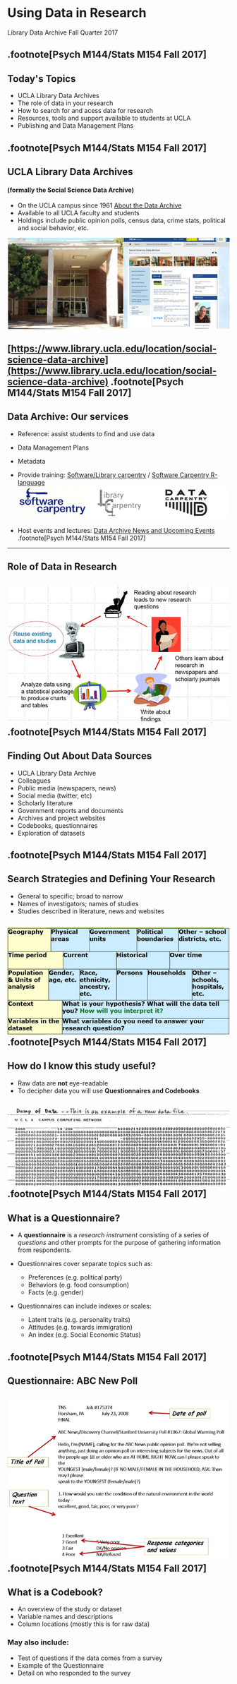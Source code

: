 <br><br><br><br><br>

# Using Data in Research  
Library Data Archive
Fall Quarter 2017

.footnote[Psych M144/Stats M154     Fall 2017]
---


## Today's Topics    

* UCLA Library Data Archives
* The role of data in your research
* How to search for and acess data for research
* Resources, tools and support available to students at UCLA
* Publishing and Data Management Plans

.footnote[Psych M144/Stats M154     Fall 2017]
---

## UCLA Library Data Archives   
#### (formally the Social Science Data Archive)
* On the UCLA campus since 1961 [About the Data Archive](https://www.library.ucla.edu/social-science-data-archive/about-data-archive)
* Available to all UCLA faculty and students
* Holdings include public opinion polls, census data, crime stats, political and social behavior, etc.  

![illustration: Rolfe Hall](./images/dataArchive.jpg "Data Archive Library Website")

[https://www.library.ucla.edu/location/social-science-data-archive](https://www.library.ucla.edu/location/social-science-data-archive)
.footnote[Psych M144/Stats M154     Fall 2017]
---
## Data Archive: Our services
* Reference: assist students to find and use data
* Data Management Plans
* Metadata
* Provide training: [Software/Library carpentry](https://software-carpentry.org/) / [Software Carpentry R-language](https://www.library.ucla.edu/events/software-carpentry-workshop-r-version)   
![illustration: Carpentry-logos](./images/carpentrys-logo.jpg "carpentry-logos")

* Host events and lectures: [Data Archive News and Upcoming Events](https://www.library.ucla.edu/location/social-science-data-archive)
.footnote[Psych M144/Stats M154     Fall 2017]
---

## Role of Data in Research

![illustration: role of data in resaerch](./images/roleOfData.jpg "role of data in research")
.footnote[Psych M144/Stats M154     Fall 2017]
---

## Finding Out About Data Sources

* UCLA Library Data Archive
* Colleagues
* Public media (newspapers, news)
* Social media (twitter, etc)
* Scholarly literature
* Government reports and documents
* Archives and project websites
* Codebooks, questionnaires
* Exploration of datasets

.footnote[Psych M144/Stats M154     Fall 2017]
---

## Search Strategies and Defining Your Research

* General to specific; broad to narrow
* Names of investigators; names of studies
* Studies described in literature, news and websites  

![illustration: define your research](./images/DefineResearch.jpg "defining your research")
.footnote[Psych M144/Stats M154     Fall 2017]
---


## How do I know this study useful?

* Raw data are __not__ eye-readable
* To decipher data you will use __Questionnaires and Codebooks__

![illustration: codebook #1](./images/rawData.jpg "Raw Data sample")  
.footnote[Psych M144/Stats M154     Fall 2017]
---

## What is a Questionnaire?

* A __questionnaire__ is a _research instrument_ consisting of a series of _questions_ and other prompts for the purpose of gathering information from respondents.  

* Questionnaires cover separate topics such as:
	* Preferences (e.g. political party)
    * Behaviors (e.g. food consumption)
    * Facts (e.g. gender)

* Questionnaires can include indexes or scales:
	* Latent traits (e.g. personality traits)
    * Attitudes (e.g. towards immigration)
    * An index (e.g. Social Economic Status)

.footnote[Psych M144/Stats M154     Fall 2017]
---

## Questionnaire: ABC New Poll
![illustration: Questionnaire ABC New Poll](./images/codebook01.jpg "Questionnaire ABC New Poll")  
.footnote[Psych M144/Stats M154     Fall 2017]
---
## What is a Codebook?

* An overview of the study or dataset
* Variable names and descriptions
* Column locations (mostly this is for raw data)

### May also include:
* Test of questions if the data comes from a survey
* Example of the Questionnaire
* Detail on who responded to the survey

.footnote[Psych M144/Stats M154     Fall 2017]
---


## Codebook: General Social Survey
![illustration: codebook #2](./images/codebook02.jpg "CodebookExample")  

.footnote[Psych M144/Stats M154     Fall 2017]
---

## Codebook and Raw Data
![illustration: Codebook and Raw Data](./images/rawdataCodebook.jpg "Codebook and Raw Data")  

.footnote[Psych M144/Stats M154     Fall 2017]
---

## ICPSR Data Site  
#### Inter-university Consortium for Political and Social Research [http://www.icpsr.umich.edu](http://www.icpsr.umich.edu)  
![illustration: ICPSR](./images/icpsr01.jpg "ICPSR")  

.footnote[Psych M144/Stats M154     Fall 2017]
---
## ICPSR: Find Data
[http://www.icpsr.umich.edu/icpsrweb/ICPSR](http://www.icpsr.umich.edu/icpsrweb/ICPSR)  
![illustration: ICPSR Find Data](./images/icpsr02.jpg "ICPSR Find Data")  

.footnote[Psych M144/Stats M154     Fall 2017]
---

## ICPSR: Register to Access Data

![illustration: ICPSR Register](./images/icpsr03.jpg "ICPSR Register")

.footnote[Psych M144/Stats M154     Fall 2017]
---

## ICPSR: Search by Topics

![illustration: ICPSR Search by Topics](./images/icpsr04.jpg "ICPSR Search by Topics")

.footnote[Psych M144/Stats M154     Fall 2017]
---

## ICPSR: Search for and Compare Variables

![illustration: ICPSR Search for and Compare Variables](./images/icpsr05.jpg "ICPSR Search for and Compare Variables")

.footnote[Psych M144/Stats M154     Fall 2017]
---

## ICPSR: Compare Variables

![illustration: ICPSR Compare Variables](./images/icpsr06.jpg "ICPSR Compare Variables")

.footnote[Psych M144/Stats M154     Fall 2017]
---

## ICPSR: Study Page and Data

![illustration: ICPSR Study Page and Data#1](./images/icpsr07.jpg "ICPSR Study Page and Data")  

.footnote[Psych M144/Stats M154     Fall 2017]
---

## ICPSR: Reading About Data

![illustration: ICPSR Reading About Data](./images/icpsr08.jpg "ICPSR Reading About Data")

.footnote[Psych M144/Stats M154     Fall 2017]
---

## ICPSR: Publications linked to Data

![illustration: ICPSR Publications linked to Data](./images/icpsr09.jpg "ICPSR Publications linked to Data")  

.footnote[Psych M144/Stats M154     Fall 2017]
---

## ICPSR: Publications Linked to Data

![illustration: ICPSR Publications Linked to Data](./images/icpsr10.jpg "ICPSR Publications linked to Data")

.footnote[Psych M144/Stats M154     Fall 2017]
---

## Data Sources

* ICPSR: [http://www.icpsr.umich.edu/icpsrweb/ICPSR/](http://www.icpsr.umich.edu/icpsrweb/ICPSR/)
* UCLA Library Data Archive Catalog: [https://dataverse.harvard.edu/dataverse/ssda_ucla](https://dataverse.harvard.edu/dataverse/ssda_ucla)
* Government Sites, Census Data:   [https://www.census.gov/](https://www.census.gov/)
* IPUMS (Integrated Public Use Microdata Series): [https://www.ipums.org/](https://www.ipums.org/)
* Public Policy Institute of CA: [www.ppic.org](www.ppic.org)
* NBER (National Bureau of Economic Research): [http://www.nber.org/data/](http://www.nber.org/data/)
* CDC/NCHS (Centers for Disease Control and Prevention/National Center for Health Statistics): [https://www.cdc.gov/nchs/surveys.htm](https://www.cdc.gov/nchs/surveys.htm)
* Pew Research Center: [http://www.pewresearch.org/](http://www.pewresearch.org/)
* Data.gov: [https://www.data.gov/](https://www.data.gov/)

.footnote[Psych M144/Stats M154     Fall 2017]
---

# Data Management Plans

* What is a Data Management Plans
* Why do I need this?
* What tools are available to help?

.footnote[Psych M144/Stats M154     Fall 2017]
---

## What is a Data Management Plan?

A data management plan is a document that describes what you will do with your data _during_ your research and _after_ you complete your research.

.footnote[Psych M144/Stats M154     Fall 2017]
---

## Why do you need this?

* Funding Agencies
* Publishing  [https://dataden.library.ucla.edu/jspui/](https://dataden.library.ucla.edu/jspui/)  ORCID:[https://orcid.org/](https://orcid.org/)
* Sharing and Archiving Data
* Regardless of the requirements, good data management is an essential skill for researchers.

.footnote[Psych M144/Stats M154     Fall 2017]
---

## Getting Help with Data Management Plans

* Data Archive
* ICPSR

.footnote[Psych M144/Stats M154     Fall 2017]
---

## Questions?  

![illustration: Questions](./images/questions.jpg "Questions?")

.footnote[Psych M144/Stats M154     Fall 2017]
---

## Problems ?

## The Data Archive is here to help
1120-H Rolfe<br/>
ucla-data-archive@googlegroups.com<br/>
310-825-0716<br/><br/>
Tim Dennis, Director of the Data Archive<br/>
Jamie Jamison, Archive Staff<br/>

.footnote[Psych M144/Stats M154     Fall 2017]
